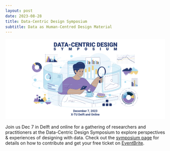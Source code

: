 ```yaml
---
layout: post
date: 2023-08-28
title: Data-Centric Design Symposium
subtitle: Data as Human-Centred Design Material
---
```


![Data-Centric Design Symposium](public/img/symposium.png)

Join us Dec 7 in Delft and online for a gathering of researchers and practitioners at the Data-Centric Design Symposium to explore perspectives & experiences of designing with data. Check out the [symposium page](https://datacentricdesign.org/symposium) for details on how to contribute and get your free ticket on [EventBrite](https://www.eventbrite.com/e/data-centric-design-symposium-tickets-694277642117).

